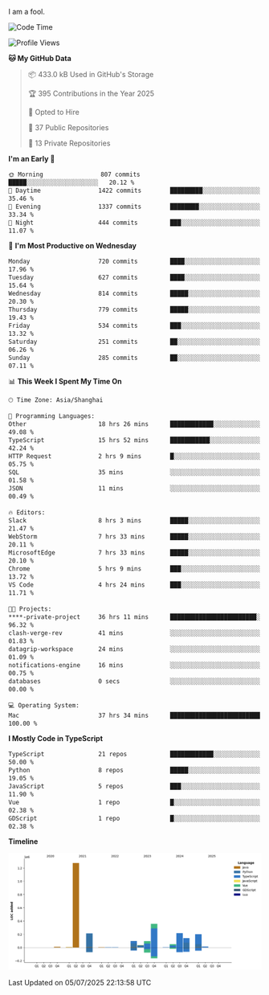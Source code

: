 I am a fool.

<!--START_SECTION:waka-->
![Code Time](http://img.shields.io/badge/Code%20Time-3%2C265%20hrs%2012%20mins-blue)

![Profile Views](http://img.shields.io/badge/Profile%20Views-2-blue)

**🐱 My GitHub Data** 

> 📦 433.0 kB Used in GitHub's Storage 
 > 
> 🏆 395 Contributions in the Year 2025
 > 
> 💼 Opted to Hire
 > 
> 📜 37 Public Repositories 
 > 
> 🔑 13 Private Repositories 
 > 
**I'm an Early 🐤** 

```text
🌞 Morning                807 commits         █████░░░░░░░░░░░░░░░░░░░░   20.12 % 
🌆 Daytime                1422 commits        █████████░░░░░░░░░░░░░░░░   35.46 % 
🌃 Evening                1337 commits        ████████░░░░░░░░░░░░░░░░░   33.34 % 
🌙 Night                  444 commits         ███░░░░░░░░░░░░░░░░░░░░░░   11.07 % 
```
📅 **I'm Most Productive on Wednesday** 

```text
Monday                   720 commits         ████░░░░░░░░░░░░░░░░░░░░░   17.96 % 
Tuesday                  627 commits         ████░░░░░░░░░░░░░░░░░░░░░   15.64 % 
Wednesday                814 commits         █████░░░░░░░░░░░░░░░░░░░░   20.30 % 
Thursday                 779 commits         █████░░░░░░░░░░░░░░░░░░░░   19.43 % 
Friday                   534 commits         ███░░░░░░░░░░░░░░░░░░░░░░   13.32 % 
Saturday                 251 commits         ██░░░░░░░░░░░░░░░░░░░░░░░   06.26 % 
Sunday                   285 commits         ██░░░░░░░░░░░░░░░░░░░░░░░   07.11 % 
```


📊 **This Week I Spent My Time On** 

```text
🕑︎ Time Zone: Asia/Shanghai

💬 Programming Languages: 
Other                    18 hrs 26 mins      ████████████░░░░░░░░░░░░░   49.08 % 
TypeScript               15 hrs 52 mins      ███████████░░░░░░░░░░░░░░   42.24 % 
HTTP Request             2 hrs 9 mins        █░░░░░░░░░░░░░░░░░░░░░░░░   05.75 % 
SQL                      35 mins             ░░░░░░░░░░░░░░░░░░░░░░░░░   01.58 % 
JSON                     11 mins             ░░░░░░░░░░░░░░░░░░░░░░░░░   00.49 % 

🔥 Editors: 
Slack                    8 hrs 3 mins        █████░░░░░░░░░░░░░░░░░░░░   21.47 % 
WebStorm                 7 hrs 33 mins       █████░░░░░░░░░░░░░░░░░░░░   20.11 % 
MicrosoftEdge            7 hrs 33 mins       █████░░░░░░░░░░░░░░░░░░░░   20.10 % 
Chrome                   5 hrs 9 mins        ███░░░░░░░░░░░░░░░░░░░░░░   13.72 % 
VS Code                  4 hrs 24 mins       ███░░░░░░░░░░░░░░░░░░░░░░   11.71 % 

🐱‍💻 Projects: 
****-private-project     36 hrs 11 mins      ████████████████████████░   96.32 % 
clash-verge-rev          41 mins             ░░░░░░░░░░░░░░░░░░░░░░░░░   01.83 % 
datagrip-workspace       24 mins             ░░░░░░░░░░░░░░░░░░░░░░░░░   01.09 % 
notifications-engine     16 mins             ░░░░░░░░░░░░░░░░░░░░░░░░░   00.75 % 
databases                0 secs              ░░░░░░░░░░░░░░░░░░░░░░░░░   00.00 % 

💻 Operating System: 
Mac                      37 hrs 34 mins      █████████████████████████   100.00 % 
```

**I Mostly Code in TypeScript** 

```text
TypeScript               21 repos            ████████████░░░░░░░░░░░░░   50.00 % 
Python                   8 repos             █████░░░░░░░░░░░░░░░░░░░░   19.05 % 
JavaScript               5 repos             ███░░░░░░░░░░░░░░░░░░░░░░   11.90 % 
Vue                      1 repo              █░░░░░░░░░░░░░░░░░░░░░░░░   02.38 % 
GDScript                 1 repo              █░░░░░░░░░░░░░░░░░░░░░░░░   02.38 % 
```



**Timeline**

![Lines of Code chart](https://raw.githubusercontent.com/VeejaLiu/VeejaLiu/master/assets/bar_graph.png)


 Last Updated on 05/07/2025 22:13:58 UTC
<!--END_SECTION:waka-->
